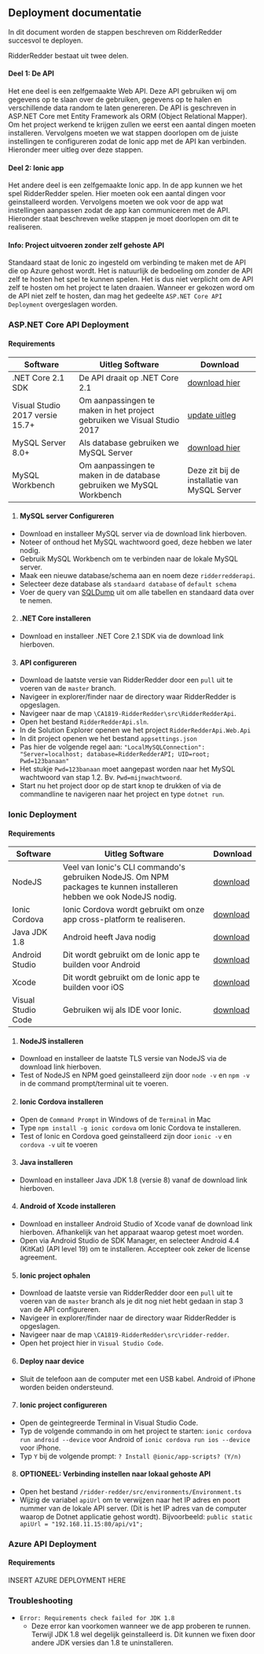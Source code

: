 ## Deployment documentatie
In dit document worden de stappen beschreven om RidderRedder succesvol te deployen.

RidderRedder bestaat uit twee delen. 

#### Deel 1: De API
Het ene deel is een zelfgemaakte Web API. Deze API gebruiken wij om gegevens op te slaan over de gebruiken, gegevens op te halen en verschillende data random te laten genereren. De API is geschreven in ASP.NET Core met Entity Framework als ORM (Object Relational Mapper). Om het project werkend te krijgen zullen we eerst een aantal dingen moeten installeren. Vervolgens moeten we wat stappen doorlopen om de juiste instellingen te configureren zodat de Ionic app met de API kan verbinden. Hieronder meer uitleg over deze stappen.

#### Deel 2: Ionic app
Het andere deel is een zelfgemaakte Ionic app. In de app kunnen we het spel RidderRedder spelen. Hier moeten ook een aantal dingen voor geinstalleerd worden. Vervolgens moeten we ook voor de app wat instellingen aanpassen zodat de app kan communiceren met de API. Hieronder staat beschreven welke stappen je moet doorlopen om dit te realiseren.

#### Info: Project uitvoeren zonder zelf gehoste API
Standaard staat de Ionic zo ingesteld om verbinding te maken met de API die op Azure gehost wordt. Het is natuurlijk de bedoeling om zonder de API zelf te hosten het spel te kunnen spelen. Het is dus niet verplicht om de API zelf te hosten om het project te laten draaien. Wanneer er gekozen word om de API niet zelf te hosten, dan mag het gedeelte ``ASP.NET Core API Deployment`` overgeslagen worden.

### ASP.NET Core API Deployment
#### Requirements
Software | Uitleg Software | Download
---------|-----------------------|----------------------------
.NET Core 2.1 SDK | De API draait op .NET Core 2.1 |[download hier](https://dotnet.microsoft.com/download/dotnet-core/2.1)
Visual Studio 2017 versie 15.7+ | Om aanpassingen te maken in het project gebruiken we Visual Studio 2017 | [update uitleg](https://docs.microsoft.com/en-us/visualstudio/install/update-visual-studio?view=vs-2017)
MySQL Server 8.0+ | Als database gebruiken we MySQL Server | [download hier](https://dev.mysql.com/downloads/mysql/)
MySQL Workbench | Om aanpassingen te maken in de database gebruiken we MySQL Workbench | Deze zit bij de installatie van MySQL Server

1. #### MySQL server Configureren
  * Download en installeer MySQL server via de download link hierboven.
  * Noteer of onthoud het MySQL wachtwoord goed, deze hebben we later nodig.
  * Gebruik MySQL Workbench om te verbinden naar de lokale MySQL server.
  * Maak een nieuwe database/schema aan en noem deze ``ridderredderapi``.
  * Selecteer deze database als ``standaard database`` of ``default schema``
  * Voer de query van [SQLDump](https://github.com/AP-Elektronica-ICT/CA1819-RidderRedder/blob/master/doc/SQLDump.sql) uit om alle tabellen en standaard data over te nemen.
2. #### .NET Core installeren
 * Download en installeer .NET Core 2.1 SDK via de download link hierboven.
3. #### API configureren
 * Download de laatste versie van RidderRedder door een ``pull`` uit te voeren van de ``master`` branch.
 * Navigeer in explorer/finder naar de directory waar RidderRedder is opgeslagen.
 * Navigeer naar de map ``\CA1819-RidderRedder\src\RidderRedderApi``.
 * Open het bestand ``RidderRedderApi.sln``.
 * In de Solution Explorer openen we het project ``RidderRedderApi.Web.Api``
 * In dit project openen we het bestand ``appsettings.json``
 * Pas hier de volgende regel aan:
 ```"LocalMySQLConnection": "Server=localhost; database=RidderRedderAPI; UID=root; Pwd=123banaan"```
 * Het stukje ``Pwd=123banaan`` moet aangepast worden naar het MySQL wachtwoord van stap 1.2. Bv. ``Pwd=mijnwachtwoord``.
 * Start nu het project door op de start knop te drukken of via de commandline te navigeren naar het project en type ``dotnet run``.
 
### Ionic Deployment
#### Requirements
Software | Uitleg Software | Download
---------|-----------------------|----------------------------
NodeJS | Veel van Ionic's CLI commando's gebruiken NodeJS. Om NPM packages te kunnen installeren hebben we ook NodeJS nodig. | [download](https://nodejs.org/en/)
Ionic Cordova | Ionic Cordova wordt gebruikt om onze app cross-platform te realiseren. | [download](https://ionicframework.com/docs/intro/installation/)
Java JDK 1.8 | Android heeft Java nodig | [download](https://www.oracle.com/technetwork/java/javase/downloads/jdk8-downloads-2133151.html)
Android Studio | Dit wordt gebruikt om de Ionic app te builden voor Android | [download](https://developer.android.com/studio/)
Xcode | Dit wordt gebruikt om de Ionic app te builden voor iOS | [download](https://developer.apple.com/xcode/)
Visual Studio Code | Gebruiken wij als IDE voor Ionic. | [download](https://code.visualstudio.com)

1. #### NodeJS installeren
 * Download en installeer de laatste TLS versie van NodeJS via de download link hierboven.
 * Test of NodeJS en NPM goed geinstalleerd zijn door ``node -v`` en ``npm -v`` in de command prompt/terminal uit te voeren.
2. #### Ionic Cordova installeren
 * Open de ``Command Prompt`` in Windows of de ``Terminal`` in Mac
 * Type ``npm install -g ionic cordova`` om Ionic Cordova te installeren.
 * Test of Ionic en Cordova goed geinstalleerd zijn door ``ionic -v`` en ``cordova -v`` uit te voeren
3. #### Java installeren
 * Download en installeer Java JDK 1.8 (versie 8) vanaf de download link hierboven.
4. #### Android of Xcode installeren
 * Download en installeer Android Studio of Xcode vanaf de download link hierboven. Afhankelijk van het apparaat waarop getest moet worden. 
 * Open via Android Studio de SDK Manager, en selecteer Android 4.4 (KitKat) (API level 19) om te installeren. Accepteer ook zeker de license agreement.
5. #### Ionic project ophalen
 * Download de laatste versie van RidderRedder door een ``pull`` uit te voeren van de ``master`` branch als je dit nog niet hebt gedaan in stap 3 van de API configureren.
 * Navigeer in explorer/finder naar de directory waar RidderRedder is opgeslagen.
 * Navigeer naar de map ``\CA1819-RidderRedder\src\ridder-redder``.
 * Open het project hier in ``Visual Studio Code``.
6. #### Deploy naar device
 * Sluit de telefoon aan de computer met een USB kabel. Android of iPhone worden beiden ondersteund.
7. #### Ionic project configureren
 * Open de geintegreerde Terminal in Visual Studio Code.
 * Typ de volgende commando in om het project te starten: ``ionic cordova run android --device`` voor Android of ``ionic cordova run ios --device`` voor iPhone.
 * Typ ``Y`` bij de volgende prompt: ``? Install @ionic/app-scripts? (Y/n)``
 8. #### OPTIONEEL: Verbinding instellen naar lokaal gehoste API
  * Open het bestand ``/ridder-redder/src/environments/Environment.ts``
  * Wijzig de variabel ``apiUrl`` om te verwijzen naar het IP adres en poort nummer van de lokale API server. (Dit is het IP adres van de computer waarop de Dotnet applicatie gehost wordt). Bijvoorbeeld: ``public static apiUrl = "192.168.11.15:80/api/v1";``

### Azure API Deployment
#### Requirements
INSERT AZURE DEPLOYMENT HERE


 ### Troubleshooting
 * ``Error: Requirements check failed for JDK 1.8``
     * Deze error kan voorkomen wanneer we de app proberen te runnen. Terwijl JDK 1.8 wel degelijk geinstalleerd is. Dit kunnen we fixen door andere JDK versies dan 1.8 te uninstalleren. 
 




